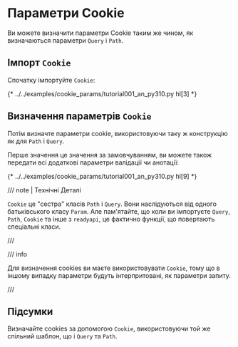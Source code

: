 # Параметри Cookie

Ви можете визначити параметри Cookie таким же чином, як визначаються параметри `Query` і `Path`.

## Імпорт `Cookie`

Спочатку імпортуйте `Cookie`:

{* ../../examples/cookie_params/tutorial001_an_py310.py hl[3] *}

## Визначення параметрів `Cookie`

Потім визначте параметри cookie, використовуючи таку ж конструкцію як для `Path` і `Query`.

Перше значення це значення за замовчуванням, ви можете також передати всі додаткові параметри валідації чи анотації:

{* ../../examples/cookie_params/tutorial001_an_py310.py hl[9] *}

/// note | Технічні Деталі

`Cookie` це "сестра" класів `Path` і `Query`. Вони наслідуються від одного батьківського класу `Param`.
Але пам'ятайте, що коли ви імпортуєте `Query`, `Path`, `Cookie` та інше з `readyapi`, це фактично функції, що повертають спеціальні класи.

///

/// info

Для визначення cookies ви маєте використовувати `Cookie`, тому що в іншому випадку параметри будуть інтерпритовані, як параметри запиту.

///

## Підсумки

Визначайте cookies за допомогою `Cookie`, використовуючи той же спільний шаблон, що і `Query` та `Path`.
